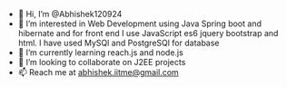 - 👋 Hi, I’m @Abhishek120924
- 👀 I’m interested in Web Development using Java Spring boot and hibernate and for front end I use JavaScript es6 jquery bootstrap and html. I have used MySQl and PostgreSQl for database
- 🌱 I’m currently learning reach.js and node.js
- 💞️ I’m looking to collaborate on J2EE projects 
- 📫 Reach me at abhishek.iitme@gmail.com

<!---
Abhishek120924/Abhishek120924 is a ✨ special ✨ repository because its `README.md` (this file) appears on your GitHub profile.
You can click the Preview link to take a look at your changes.
--->
